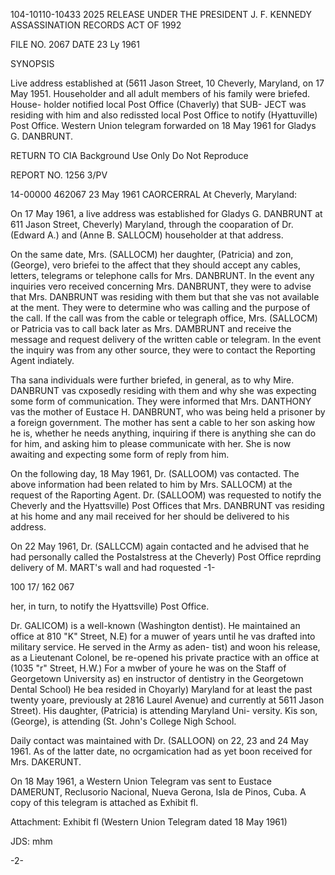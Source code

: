 104-10110-10433
2025 RELEASE UNDER THE PRESIDENT J. F. KENNEDY ASSASSINATION RECORDS ACT OF 1992

FILE NO. 2067
DATE 23 Ly 1961

SYNOPSIS

Live address established at (5611 Jason Street, 10
Cheverly, Maryland, on 17 May 1951. Householder and
all adult members of his family were briefed. House-
holder notified local Post Office (Chaverly) that SUB-
JECT was residing with him and also redissted local
Post Office to notify (Hyattuville) Post Office. Western
Union telegram forwarded on 18 May 1961 for Gladys G.
DANBRUNT.

RETURN TO CIA
Background Use Only
Do Not Reproduce

REPORT NO. 1256
3/PV

14-00000
462067
23 May 1961
CAORCERRAL
At Cheverly, Maryland:

On 17 May 1961, a live address was established for Gladys
G. DANBRUNT at 611 Jason Street, Cheverly) Maryland, through the
cooparation of Dr. (Edward A.) and (Anne B. SALLOCM) householder at
that address.

On the same date, Mrs. (SALLOCM) her daughter, (Patricia) and
zon, (George), vero briefei to the affect that they should accept
any cables, letters, telegrams or telephone calls for Mrs. DANBRUNT.
In the event any inquiries vero received concerning Mrs. DANBRUNT,
they were to advise that Mrs. DANBRUNT was residing with them but
that she vas not available at the ment. They were to determine
who was calling and the purpose of the call. If the call was from
the cable or telegraph office, Mrs. (SALLOCM) or Patricia vas to call
back later as Mrs. DAMBRUNT and receive the message and request
delivery of the written cable or telegram. In the event the inquiry
was from any other source, they were to contact the Reporting Agent
indiately.

Tha sana individuals were further briefed, in general, as to
why Mire. DANBRUNT vas cxposedly residing with them and why she was
expecting some form of communication. They were informed that Mrs.
DANTHONY vas the mother of Eustace H. DANBRUNT, who was being held
a prisoner by a foreign government. The mother has sent a cable
to her son asking how he is, whether he needs anything, inquiring
if there is anything she can do for him, and asking him to please
communicate with her. She is now awaiting and expecting some form
of reply from him.

On the following day, 18 May 1961, Dr. (SALLOOM) vas contacted.
The above information had been related to him by Mrs. SALLOCM) at
the request of the Raporting Agent. Dr. (SALLOOM) was requested to
notify the Cheverly and the Hyattsville) Post Offices that Mrs.
DANBRUNT vas residing at his home and any mail received for her
should be delivered to his address.

On 22 May 1961, Dr. (SALLCCM) again contacted and he advised
that he had personally called the Postalstress at the Cheverly) Post
Office reprding delivery of M. MART's wall and had roquested
-1-

100
17/
162 067

her, in turn, to notify the Hyattsville) Post Office.

Dr. GALICOM) is a well-known (Washington dentist). He maintained
an office at 810 "K" Street, N.E) for a muwer of years until he
vas drafted into military service. He served in the Army as aden-
tist) and woon his release, as a Lieutenant Colonel, be re-opened
his private practice with an office at (1035 "r" Street, H.W.) For
a mwber of youre he was on the Staff of Georgetown University as)
en instructor of dentistry in the Georgetown Dental School) Не
bea resided in Choyarly) Maryland for at least the past twenty
yoare, previously at 2816 Laurel Avenue) and currently at 5611
Jason Street). His daughter, (Patricia) is attending Maryland Uni-
versity. Kis son, (George), is attending (St. John's College Nigh
School.

Daily contact was maintained with Dr. (SALLOON) on 22, 23 and
24 May 1961. As of the latter date, no ocrgamication had as yet
boon received for Mrs. DAKERUNT.

On 18 May 1961, a Western Union Telegram vas sent to Eustace
DAMERUNT, Reclusorio Nacional, Nueva Gerona, Isla de Pinos, Cuba.
A copy of this telegram is attached as Exhibit fl.

Attachment:
Exhibit fl (Western Union Telegram dated 18 May 1961)

JDS: mhm

-2-
